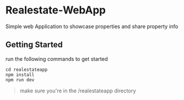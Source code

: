# Realestate-WebApp
Simple web Application to showcase properties and share property info

## Getting Started
run the following commands to get started
```
cd realestateapp
npm install
npm run dev
```

> make sure you're in the /realestateapp directory